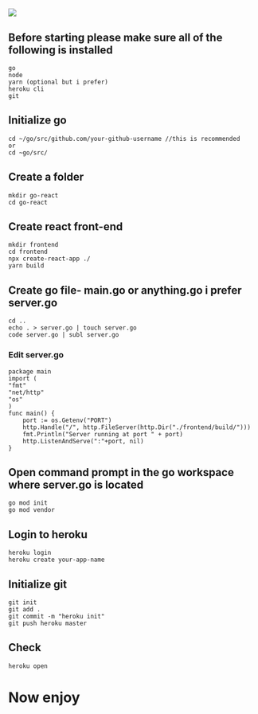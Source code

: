 # [<img src=https://i.ibb.co/MNjXD05/go-react.png>](https://go-react-rest.herokuapp.com/)

## Before starting please make sure all of the following is installed

    go
    node
    yarn (optional but i prefer)
    heroku cli
    git

## Initialize go

    cd ~/go/src/github.com/your-github-username //this is recommended
    or
    cd ~go/src/

## Create a folder

    mkdir go-react
    cd go-react

## Create react front-end

    mkdir frontend
    cd frontend
    npx create-react-app ./
    yarn build

## Create go file- main.go or anything.go i prefer server.go

    cd ..
    echo . > server.go | touch server.go
    code server.go | subl server.go

### Edit server.go

    package main
    import (
    "fmt"
    "net/http"
    "os"
    )
    func main() {
        port := os.Getenv("PORT")
        http.Handle("/", http.FileServer(http.Dir("./frontend/build/")))
        fmt.Println("Server running at port " + port)
        http.ListenAndServe(":"+port, nil)
    }

## Open command prompt in the go workspace where server.go is located

    go mod init
    go mod vendor

## Login to heroku

    heroku login
    heroku create your-app-name

## Initialize git

    git init
    git add .
    git commit -m "heroku init"
    git push heroku master

## Check

    heroku open

# Now enjoy
